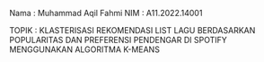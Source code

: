 Nama : Muhammad Aqil Fahmi
NIM : A11.2022.14001

TOPIK : KLASTERISASI REKOMENDASI LIST LAGU BERDASARKAN POPULARITAS DAN PREFERENSI PENDENGAR DI SPOTIFY MENGGUNAKAN ALGORITMA K-MEANS
